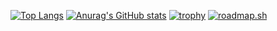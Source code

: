 [![Top Langs](https://github-readme-stats.vercel.app/api/top-langs/?username=udonrm&theme=gruvbox&show_icons=true&count_private=true)](https://github.com/anuraghazra/github-readme-stats)
[![Anurag's GitHub stats](https://github-readme-stats.vercel.app/api?username=udonrm)](https://github.com/udonrm/github-readme-stats)
[![trophy](https://github-profile-trophy.vercel.app/?username=udonrm)](https://github.com/udonrm/github-profile-trophy)
[![roadmap.sh](https://api.roadmap.sh/v1-badge/wide/65af69640c5481228322c093?variant=light)](https://roadmap.sh)
